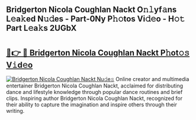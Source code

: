## Bridgerton Nicola Coughlan Nackt O𝚗𝚕yf𝚊ns L𝚎a𝚔ed N𝚞𝚍es - Part-0Ny P𝚑𝚘tos Vi𝚍𝚎o - H𝚘𝚝 Part L𝚎a𝚔s 2UGbX

# <h2><a href="http://kf2mml.oniu.top/?m=Bridgerton+Nicola+Coughlan+Nackt">🔗👉 🔴 Bridgerton Nicola Coughlan Nackt P𝚑ot𝚘𝚜 V𝚒d𝚎o</a></h2>

[![Bridgerton Nicola Coughlan Nackt Nu𝚍e𝚜](https://i.imgur.com/0qMVB7G.gif)](http://kf2mml.oniu.top/?m=Bridgerton+Nicola+Coughlan+Nackt)
Online creator and multimedia entertainer Bridgerton Nicola Coughlan Nackt, acclaimed for distributing dance and lifestyle knowledge through popular dance routines and brief clips. Inspiring author Bridgerton Nicola Coughlan Nackt, recognized for their ability to capture the imagination and inspire others through their writing.  
